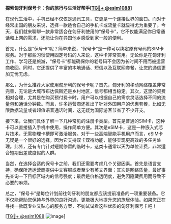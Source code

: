 **探索匈牙利保号卡：你的旅行与生活好帮手[[TG💪+ @esim1088](https://t.me/s/esim1088)]**

在现代生活中，手机已经不仅仅是通讯工具，它更是一个连接世界的窗口。而对于经常出国的朋友来说，选择一款适合自己的手机卡或流量卡就显得尤为重要了。今天，我们就来聊聊一款非常适合在匈牙利使用的“保号卡”，它不仅能满足你日常通话和上网的需求，还能让你在异国他乡感受到家一般的便利。

首先，什么是“保号卡”呢？简单来说，“保号卡”是一种可以绑定原有号码的SIM卡服务。对于那些习惯使用固定号码的人来说，这种卡非常实用。无论你是在匈牙利工作、学习还是旅游，“保号卡”都能确保你的老号码不会因为长时间不用而被运营商收回。同时，它还提供了丰富的本地通话、短信以及互联网套餐，让您的通信更加无忧无虑。

那么，为什么推荐大家使用匈牙利的保号卡呢？首先，匈牙利的移动网络覆盖非常完善，无论是大城市布达佩斯还是乡村地区，信号都相当稳定。其次，这里的资费相对合理，尤其是在购买预付费卡时，用户可以根据自己的需求灵活选择不同的流量包和通话分钟数。而且，许多运营商还推出了针对外国用户的优惠套餐，比如无限数据流量或者超值语音通话时间，这无疑为国际游客节省了不少开支。

接下来，让我们具体了解一下几种常见的注册卡类型。首先是普通的SIM卡，这种卡可以直接插入手机中使用，操作简单方便。其次是eSIM卡，这是一种嵌入式芯片技术，无需物理卡槽即可激活服务。对于一些高端智能手机用户而言，eSIM卡无疑是一个很好的选择，因为它支持双卡双待功能，能够实现更高效的多任务处理。此外，还有专门针对短期停留的临时卡，这类卡通常以天为单位计费，非常适合短期出差或度假的人群。

当然，在选择合适的保号卡之前，我们还需要考虑几个关键因素。首先是语言支持，确保所选运营商提供中文客服或者至少有英文界面；其次是网络质量，最好事先查询一下目标区域内的信号强度；最后是价格透明度，避免因隐藏费用而导致不必要的麻烦。

总之，“保号卡”是每位计划前往匈牙利的朋友都应该提前准备的一项重要装备。它不仅能帮助您保持与外界的良好沟通，更能极大地提升您的旅居体验。如果您正在寻找一款既专业又贴心的服务方案，不妨试试看这些优质的匈牙利保号卡吧！

[[TG💪+ @esim1088](https://t.me/s/esim1088) ![Image](https://i.postimg.cc/4NQfJmqS/Snipaste-2025-05-13-00-14-12.png)]